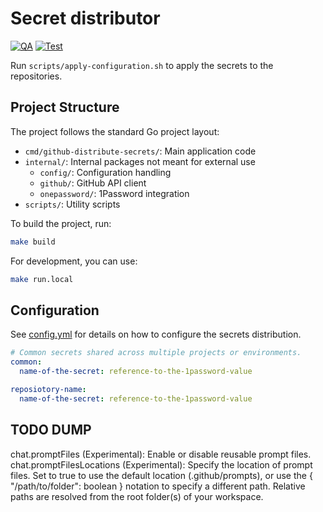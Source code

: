 # Secret distributor

[![QA](https://github.com/koenighotze/github-distribute-secrets/actions/workflows/qa.yml/badge.svg)](https://github.com/koenighotze/github-distribute-secrets/actions/workflows/qa.yml)
[![Test](https://github.com/koenighotze/github-distribute-secrets/actions/workflows/test.yml/badge.svg)](https://github.com/koenighotze/github-distribute-secrets/actions/workflows/test.yml)

Run `scripts/apply-configuration.sh` to apply the secrets to the repositories.

## Project Structure

The project follows the standard Go project layout:

- `cmd/github-distribute-secrets/`: Main application code
- `internal/`: Internal packages not meant for external use
  - `config/`: Configuration handling
  - `github/`: GitHub API client
  - `onepassword/`: 1Password integration
- `scripts/`: Utility scripts

To build the project, run:

```bash
make build
```

For development, you can use:

```bash
make run.local
```

## Configuration

See [config.yml](./config.yml) for details on how to configure the secrets distribution.

```yaml
# Common secrets shared across multiple projects or environments.
common:
  name-of-the-secret: reference-to-the-1password-value

reposiotory-name:
  name-of-the-secret: reference-to-the-1password-value
```
## TODO DUMP

chat.promptFiles (Experimental): Enable or disable reusable prompt files.
chat.promptFilesLocations (Experimental): Specify the location of prompt files. Set to true to use the default location (.github/prompts), or use the { "/path/to/folder": boolean } notation to specify a different path. Relative paths are resolved from the root folder(s) of your workspace.
